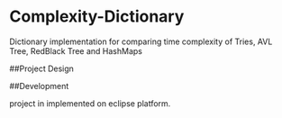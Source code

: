 # Complexity-Dictionary

Dictionary implementation for comparing time complexity of Tries, AVL Tree, RedBlack Tree and HashMaps

##Project Design



##Development

project in implemented on eclipse platform.
